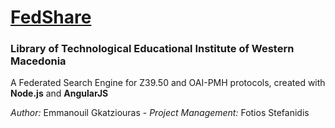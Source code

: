 # [FedShare](http://fedshare.teiwm.gr/)

### Library of Technological Educational Institute of Western Macedonia

A Federated Search Engine for Z39.50 and OAI-PMH protocols, created with **Node.js** and **AngularJS**

_Author:_ Emmanouil Gkatziouras - _Project Management:_ Fotios Stefanidis
